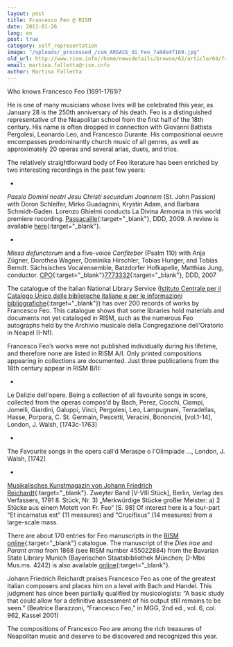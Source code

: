 ```yaml
---
layout: post
title: Francesco Feo @ RISM
date: 2011-01-26
lang: en
post: true
category: self_representation
image: "/uploads/_processed_/csm_ARSACE_di_Feo_7a8de4f169.jpg"
old_url: http://www.rism.info//home/newsdetails/browse/62/article/64/francesco-feo-rism.html
email: martina.falletta@rism.info
author: Martina Falletta
---
```



Who knows Francesco Feo (1691-1761)?

He is one of many musicians whose lives will be celebrated this year, as January 28 is the 250th anniversary of his death. Feo is a distinguished representative of the Neapolitan school from the first half of the 18th century. His name is often dropped in connection with Giovanni Battista Pergolesi, Leonardo Leo, and Francesco Durante. His compositional oeuvre encompasses predominantly church music of all genres, as well as approximately 20 operas and several arias, duets, and trios.

The relatively straightforward body of Feo literature has been enriched by two interesting recordings in the past few years:

-

_Passio Domini nostri Jesu Christi secundum Joannem_ (St. John Passion) with Doron Schleifer, Mirko Guadagnini, Krystin Adam, and Barbara Schmidt-Gaden. Lorenzo Ghielmi conducts La Divina Armonia in this world premiere recording. [Passacaille](http://www.passacaille.be/CD.aspx?ID=81){:target="_blank"}, DDD, 2009. A review is available [here](http://www.mascellaro.it/node/41795){:target="_blank"}.

-

_Missa defunctorum_ and a five-voice _Confitebor_ (Psalm 110) with Anja Zügner, Dorothea Wagner, Dominika Hirschler, Tobias Hunger, and Tobias Berndt. Sächsisches Vocalensemble, Batzdorfer Hofkapelle, Matthias Jung, conductor. [CPO](http://www.prestoclassical.co.uk/r/CPO/7773332){:target="_blank"}[7773332](http://www.prestoclassical.co.uk/r/CPO/7773332){:target="_blank"}, DDD, 2007



The catalogue of the Italian National Library Service ([Istituto Centrale per il Catalogo Unico delle biblioteche italiane e per le informazioni bibliografiche](http://opac.sbn.it/opacsbn/opac/iccu/musica.jsp){:target="_blank"}) has over 200 records of works by Francesco Feo. This catalogue shows that some libraries hold materials and documents not yet cataloged in RISM, such as the numerous Feo autographs held by the Archivio musicale della Congregazione dell'Oratorio in Neapel (I-Nf).

Francesco Feo’s works were not published individually during his lifetime, and therefore none are listed in RISM A/I. Only printed compositions appearing in collections are documented. Just three publications from the 18th century appear in RISM B/II:

-

Le Delizie dell'opere. Being a collection of all favourite songs in score, collected from the operas compos'd by Bach, Perez, Cocchi, Ciampi, Jomelli, Giardini, Galuppi, Vinci, Pergolesi, Leo, Lampugnani, Terradellas, Hasse, Porpora, C. St. Germain, Pescetti, Veracini, Bononcini, [vol.1-14], London, J. Walsh, [1743c-1763]

-

The Favourite songs in the opera call'd Meraspe o l'Olimpiade …, London, J. Walsh, [1742]

-

[Musikalisches Kunstmagazin von Johann Friedrich Reichardt](http://ia700303.us.archive.org/16/items/MusikalischesKunstmagazinBd.21791/ReichardtMusikalischesKunstmagazinB21791_text.pdf){:target="_blank"}. Zweyter Band [V-VIII Stück], Berlin, Verlag des Verfassers, 1791
8. Stück, Nr. 3) „Merkwürdige Stücke großer Meister: a) 2 Stücke aus einem Motett von Fr. Feo“ [S. 98] Of interest here is a four-part “Et incarnatus est” (11 measures) and “Crucifixus” (14 measures) from a large-scale mass.



There are about 170 entries for Feo manuscripts in the [RISM online](https://opac.rism.info/search?View=rism&author=Francesco+Feo){:target="_blank"} catalogue. The manuscript of the _Dies irae_ and _Parant arma_ from 1868 (see RISM number 455022884) from the Bavarian State Library Munich (Bayerischen Staatsbibliothek München; D-Mbs Mus.ms. 4242) is also available [online](http://daten.digitale-sammlungen.de/~db/bsb00004706/images/){:target="_blank"}.

Johann Friedrich Reichardt praises Francesco Feo as one of the greatest Italian composers and places him on a level with Bach and Handel. This judgment has since been partially qualified by musicologists: “A basic study that could allow for a definitive assessment of his output still remains to be seen.” (Beatrice Barazzoni, “Francesco Feo,” in MGG, 2nd ed., vol. 6, col. 962, Kassel 2001)

The compositions of Francesco Feo are among the rich treasures of Neapolitan music and deserve to be discovered and recognized this year.